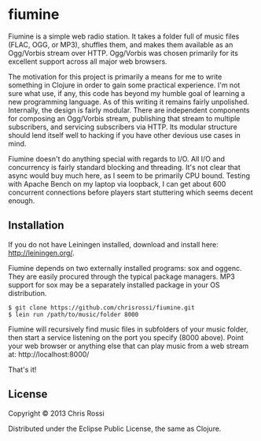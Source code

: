 # fiumine

Fiumine is a simple web radio station. It takes a folder full of music files
(FLAC, OGG, or MP3), shuffles them, and makes them available as an Ogg/Vorbis
stream over HTTP.  Ogg/Vorbis was chosen primarily for its excellent support 
across all major web browsers.  

The motivation for this project is primarily a means for me to write something
in Clojure in order to gain some practical experience.  I'm not sure what use, 
if any, this code has beyond my humble goal of learning a new programming 
language.  As of this writing it remains fairly unpolished.  Internally, the 
design is fairly modular.  There are independent components for composing an 
Ogg/Vorbis stream, publishing that stream to multiple subscribers, and servicing
subscribers via HTTP.  Its modular structure should lend itself well to hacking
if you have other devious use cases in mind.

Fiumine doesn't do anything special with regards to I/O.  All I/O and 
concurrency is fairly standard blocking and threading.  It's not clear that
async would buy much here, as I seem to be primarily CPU bound.  Testing with
Apache Bench on my laptop via loopback, I can get about 600 concurrent 
connections before players start stuttering which seems decent enough.

## Installation

If you do not have Leiningen installed, download and install here: 
http://leiningen.org/.

Fiumine depends on two externally installed programs: sox and oggenc.  They are
easily procured through the typical package managers. MP3 support for sox may
be a separately installed package in your OS distribution.

    $ git clone https://github.com/chrisrossi/fiumine.git
    $ lein run /path/to/music/folder 8000

Fiumine will recursively find music files in subfolders of your music folder, 
then start a service listening on the port you specify (8000 above).  Point
your web browser or anything else that can play music from a web stream at:
http://localhost:8000/

That's it!

## License

Copyright © 2013 Chris Rossi

Distributed under the Eclipse Public License, the same as Clojure.
